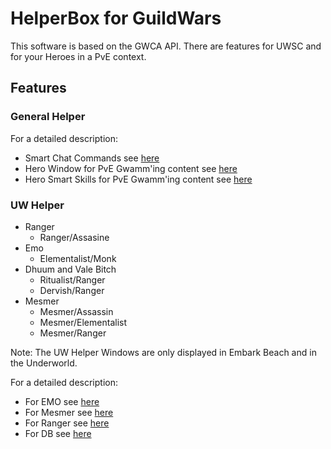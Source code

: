 # HelperBox for GuildWars

This software is based on the GWCA API.
There are features for UWSC and for your Heroes in a PvE context.

## Features

### General Helper

For a detailed description:

- Smart Chat Commands see [here](./General/ChatCommands.md)
- Hero Window for PvE Gwamm'ing content see [here](./General/HeroWindow.md)
- Hero Smart Skills for PvE Gwamm'ing content see [here](./General/HeroSkills.md)

### UW Helper

- Ranger
  - Ranger/Assasine
- Emo
  - Elementalist/Monk
- Dhuum and Vale Bitch
  - Ritualist/Ranger
  - Dervish/Ranger
- Mesmer
  - Mesmer/Assassin
  - Mesmer/Elementalist
  - Mesmer/Ranger

Note: The UW Helper Windows are only displayed in Embark Beach and in the Underworld.

For a detailed description:

- For EMO see [here](./Uw/Emo.md)
- For Mesmer see [here](./Uw/Mesmer.md)
- For Ranger see [here](./Uw/Ranger.md)
- For DB see [here](./Uw/Db.md)
